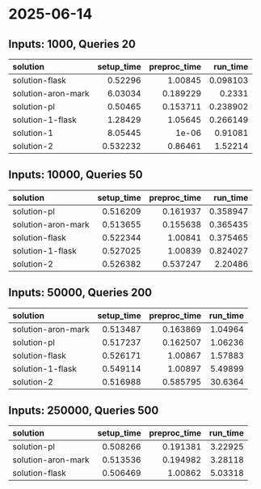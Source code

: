 # 2025-06-14

## Inputs: 1000, Queries 20

| solution           |   setup_time |   preproc_time |   run_time |
|:-------------------|-------------:|---------------:|-----------:|
| solution-flask     |     0.52296  |       1.00845  |   0.098103 |
| solution-aron-mark |     6.03034  |       0.189229 |   0.2331   |
| solution-pl        |     0.50465  |       0.153711 |   0.238902 |
| solution-1-flask   |     1.28429  |       1.05645  |   0.266149 |
| solution-1         |     8.05445  |       1e-06    |   0.91081  |
| solution-2         |     0.532232 |       0.86461  |   1.52214  |

## Inputs: 10000, Queries 50

| solution           |   setup_time |   preproc_time |   run_time |
|:-------------------|-------------:|---------------:|-----------:|
| solution-pl        |     0.516209 |       0.161937 |   0.358947 |
| solution-aron-mark |     0.513655 |       0.155638 |   0.365435 |
| solution-flask     |     0.522344 |       1.00841  |   0.375465 |
| solution-1-flask   |     0.527025 |       1.00839  |   0.824027 |
| solution-2         |     0.526382 |       0.537247 |   2.20486  |

## Inputs: 50000, Queries 200

| solution           |   setup_time |   preproc_time |   run_time |
|:-------------------|-------------:|---------------:|-----------:|
| solution-aron-mark |     0.513487 |       0.163869 |    1.04964 |
| solution-pl        |     0.517237 |       0.162507 |    1.06236 |
| solution-flask     |     0.526171 |       1.00867  |    1.57883 |
| solution-1-flask   |     0.549114 |       1.00897  |    5.49899 |
| solution-2         |     0.516988 |       0.585795 |   30.6364  |

## Inputs: 250000, Queries 500

| solution           |   setup_time |   preproc_time |   run_time |
|:-------------------|-------------:|---------------:|-----------:|
| solution-pl        |     0.508266 |       0.191381 |    3.22925 |
| solution-aron-mark |     0.513536 |       0.194982 |    3.28118 |
| solution-flask     |     0.506469 |       1.00862  |    5.03318 |